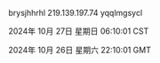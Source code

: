 brysjhhrhl 219.139.197.74 yqqlmgsycl

2024年 10月 27日 星期日 06:10:01 CST

2024年 10月 26日 星期六 22:10:01 GMT
